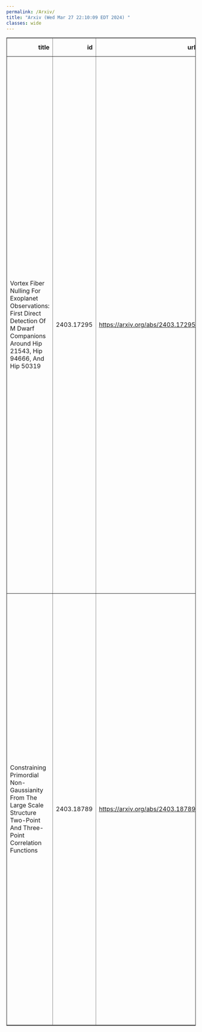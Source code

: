 ```yaml
---
permalink: /Arxiv/
title: "Arxiv (Wed Mar 27 22:10:09 EDT 2024) "
classes: wide
---
```

<table border="1" class="dataframe">
  <thead>
    <tr style="text-align: right;">
      <th>title</th>
      <th>id</th>
      <th>url</th>
      <th>authors</th>
      <th>Local Authors</th>
    </tr>
  </thead>
  <tbody>
    <tr>
      <td>Vortex Fiber Nulling For Exoplanet Observations: First Direct Detection   Of M Dwarf Companions Around Hip 21543, Hip 94666, And Hip 50319</td>
      <td>2403.17295</td>
      <td><a href="https://arxiv.org/abs/2403.17295" target="_blank">https://arxiv.org/abs/2403.17295</a></td>
      <td>Daniel Echeverri, Jerry W. Xuan, John D. Monnier, Jacques-Robert Delorme, Jason J. Wang, Nemanja Jovanovic, Katelyn Horstman, Garreth Ruane, Bertrand Mennesson, Eugene Serabyn, Dimitri Mawet, J. Kent Wallace, Sofia Hillman, Ashley Baker, Randall Bartos, Benjamin Calvin, Sylvain Cetre, Greg Doppmann, Luke Finnerty, Michael P. Fitzgerald, Chih-Chun Hsu, Joshua Liberman, Ronald Lopez, Maxwell Millar-Blanchaer, Evan Morris, Jacklyn Pezzato, Jean-Baptiste Ruffio, Ben Sappey, Tobias Schofield, Andrew J. Skemer, Ji Wang, Yinzi Xin, Narsireddy Anugu, Sorabh Chhabra, Noura Ibrahim, Stefan Kraus, Gail H. Schaefer, Cyprien Lanthermann</td>
      <td>Ji Wang</td>
    </tr>
    <tr>
      <td>Constraining Primordial Non-Gaussianity From The Large Scale Structure   Two-Point And Three-Point Correlation Functions</td>
      <td>2403.18789</td>
      <td><a href="https://arxiv.org/abs/2403.18789" target="_blank">https://arxiv.org/abs/2403.18789</a></td>
      <td>Z. Brown, R. Demina, A. G. Adame, S. Avila, E. Chaussidon, S. Yuan, V. Gonzalez-Perez, J. García-Bellido, J. Aguilar, S. Ahlen, R. Blum, D. Brooks, T. Claybaugh, S. Cole, A. De La Macorra, B. Dey, P. Doel, K. Fanning, J. E. Forero-Romero, E. Gaztañaga, S. Gontcho A Gontcho, K. Honscheid, C. Howlett, S. Juneau, R. Kehoe, T. Kisner, M. Landriau, L. Le Guillou, M. Manera, R. Miquel, E. Mueller, A. Muñoz-Gutièrrez, A. D. Myers, J. Nie, G. Niz, N. Palanque-Delabrouille, C. Poppett, M. Rezaie, G. Rossi, E. Sanchez, E. Schlafly, D. Schlegel, M. Schubnell, J. H. Silber, D. Sprayberry, G. Tarlé, M. Vargas-Magaña, B. A. Weaver, Z. Zhou, H. Zou</td>
      <td>Kevin Fanning, Klaus Honscheid</td>
    </tr>
  </tbody>
</table>
